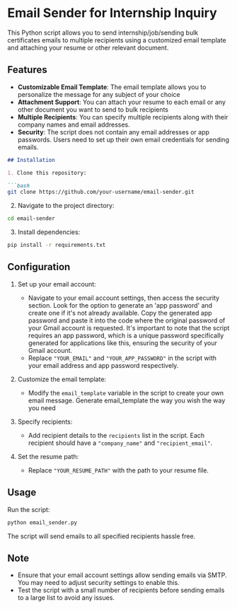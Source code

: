 

# Email Sender for Internship Inquiry

This Python script allows you to send internship/job/sending bulk certificates  emails to multiple recipients using a customized email template and attaching your resume or other relevant document.

## Features

- **Customizable Email Template**: The email template allows you to personalize the message for any subject of your choice 
- **Attachment Support**: You can attach your resume to each email or any other document you want to send to bulk recipients
- **Multiple Recipients**: You can specify multiple recipients along with their company names and email addresses.
- **Security**: The script does not contain any email addresses or app passwords. Users need to set up their own email credentials for sending emails.

```markdown
## Installation

1. Clone this repository:

```bash
git clone https://github.com/your-username/email-sender.git
```

2. Navigate to the project directory:

```bash
cd email-sender
```

3. Install dependencies:

```bash
pip install -r requirements.txt
```

## Configuration

1. Set up your email account:
   - Navigate to your email account settings, then access the security section. Look for the option to generate an 'app password' and create one if it's not already available. Copy the generated app password and paste it into the code where the original password of your Gmail account is requested. It's important to note that the script requires an app password, which is a unique password specifically generated for applications like this, ensuring the security of your Gmail account.
   - Replace `"YOUR_EMAIL"` and `"YOUR_APP_PASSWORD"` in the script with your email address and app password respectively.

2. Customize the email template:
   - Modify the `email_template` variable in the script to create your own email message. Generate email_template the way you wish the way you need

3. Specify recipients:
   - Add recipient details to the `recipients` list in the script. Each recipient should have a `"company_name"` and `"recipient_email"`.

4. Set the resume path:
   - Replace `"YOUR_RESUME_PATH"` with the path to your resume file.

## Usage

Run the script:

```bash
python email_sender.py
```

The script will send emails to all specified recipients hassle free.

## Note

- Ensure that your email account settings allow sending emails via SMTP. You may need to adjust security settings to enable this.
- Test the script with a small number of recipients before sending emails to a large list to avoid any issues.

```
